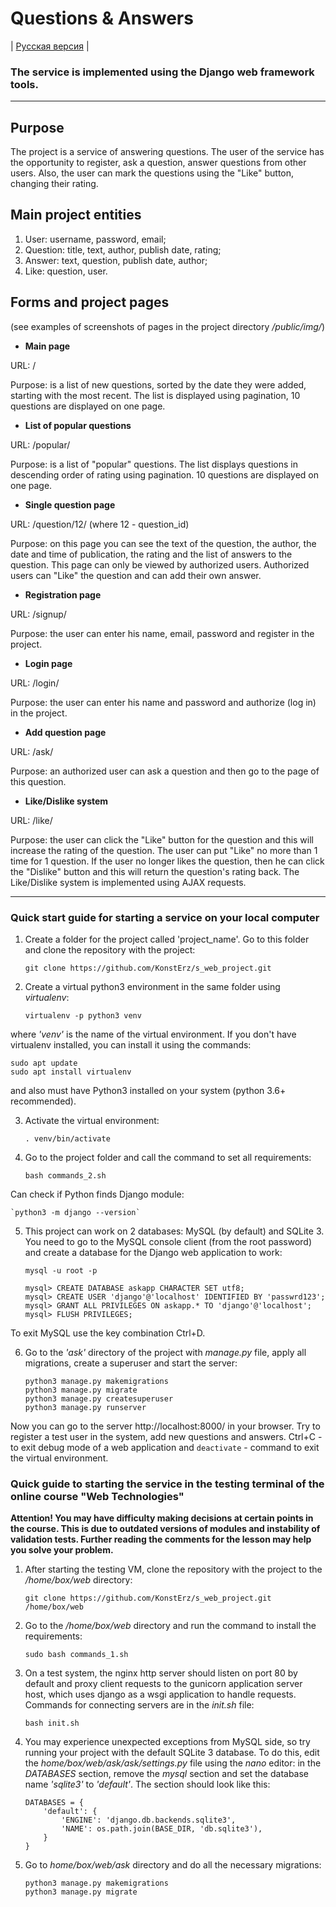 # Questions & Answers

| [Русская версия](https://github.com/KonstErz/s_web_project/blob/master/README.ru.md) |

### The service is implemented using the Django web framework tools.

---


## Purpose

The project is a service of answering questions. The user of the service has the opportunity to register, ask a question, answer questions from other users. Also, the user can mark the questions using the "Like" button, changing their rating.

## Main project entities

1. User: username, password, email;
2. Question: title, text, author, publish date, rating;
3. Answer: text, question, publish date, author;
4. Like: question, user.

## Forms and project pages

(see examples of screenshots of pages in the project directory */public/img/*)

+ **Main page**

URL: /

Purpose: is a list of new questions, sorted by the date they were added, starting with the most recent. The list is displayed using pagination, 10 questions are displayed on one page.

+ **List of popular questions**

URL: /popular/

Purpose: is a list of "popular" questions. The list displays questions in descending order of rating using pagination. 10 questions are displayed on one page.

+ **Single question page**

URL: /question/12/ (where 12 - question_id)

Purpose: on this page you can see the text of the question, the author, the date and time of publication, the rating and the list of answers to the question. This page can only be viewed by authorized users. Authorized users can "Like" the question and can add their own answer.

+ **Registration page**

URL: /signup/

Purpose: the user can enter his name, email, password and register in the project.

+ **Login page**

URL: /login/

Purpose: the user can enter his name and password and authorize (log in) in the project.

+ **Add question page**

URL: /ask/

Purpose: an authorized user can ask a question and then go to the page of this question.

+ **Like/Dislike system**

URL: /like/

Purpose: the user can click the "Like" button for the question and this will increase the rating of the question. The user can put "Like" no more than 1 time for 1 question. If the user no longer likes the question, then he can click the "Dislike" button and this will return the question's rating back. The Like/Dislike system is implemented using AJAX requests.

---


### Quick start guide for starting a service on your local computer

1. Create a folder for the project called 'project_name'. Go to this folder and clone the repository with the project:

    ```
    git clone https://github.com/KonstErz/s_web_project.git
    ```

2. Create a virtual python3 environment in the same folder using *virtualenv*:

    ```
    virtualenv -p python3 venv
    ```

where *'venv'* is the name of the virtual environment. If you don't have virtualenv installed, you can install it using the commands:
    
    sudo apt update
    sudo apt install virtualenv

and also must have Python3 installed on your system (python 3.6+ recommended).

3. Activate the virtual environment:

    ```
    . venv/bin/activate
    ```

4. Go to the project folder and call the command to set all requirements:

    ```
    bash commands_2.sh
    ```

Can check if Python finds Django module:
    
    `python3 -m django --version`
    
5. This project can work on 2 databases: MySQL (by default) and SQLite 3. You need to go to the MySQL console client (from the root password) and create a database for the Django web application to work:

    ```
    mysql -u root -p
    
    mysql> CREATE DATABASE askapp CHARACTER SET utf8;
    mysql> CREATE USER 'django'@'localhost' IDENTIFIED BY 'passwrd123';
    mysql> GRANT ALL PRIVILEGES ON askapp.* TO 'django'@'localhost';
    mysql> FLUSH PRIVILEGES;
    ```

To exit MySQL use the key combination Ctrl+D.

6. Go to the *'ask'* directory of the project with *manage.py* file, apply all migrations, create a superuser and start the server:

    ```
    python3 manage.py makemigrations
    python3 manage.py migrate
    python3 manage.py createsuperuser
    python3 manage.py runserver
    ```

Now you can go to the server http://localhost:8000/ in your browser. Try to register a test user in the system, add new questions and answers. Ctrl+C - to exit debug mode of a web application and `deactivate` - command to exit the virtual environment.

### Quick guide to starting the service in the testing terminal of the online course "Web Technologies"

**Attention! You may have difficulty making decisions at certain points in the course. This is due to outdated versions of modules and instability of validation tests. Further reading the comments for the lesson may help you solve your problem.**

1. After starting the testing VM, clone the repository with the project to the */home/box/web* directory:

    ```
    git clone https://github.com/KonstErz/s_web_project.git /home/box/web
    ```

2. Go to the */home/box/web* directory and run the command to install the requirements:

    ```
    sudo bash commands_1.sh
    ```

3. On a test system, the nginx http server should listen on port 80 by default and proxy client requests to the gunicorn application server host, which uses django as a wsgi application to handle requests. Commands for connecting servers are in the *init.sh* file:

    ```
    bash init.sh
    ```

4. You may experience unexpected exceptions from MySQL side, so try running your project with the default SQLite 3 database. To do this, edit the *home/box/web/ask/ask/settings.py* file using the *nano* editor: in the *DATABASES* section, remove the *mysql* section and set the database name *'sqlite3'* to *'default'*. The section should look like this:

    ```
    DATABASES = {
        'default': {
            'ENGINE': 'django.db.backends.sqlite3',
            'NAME': os.path.join(BASE_DIR, 'db.sqlite3'),
        }
    }
    ```

5. Go to *home/box/web/ask* directory and do all the necessary migrations:

    ```
    python3 manage.py makemigrations
    python3 manage.py migrate
    ```


